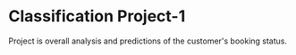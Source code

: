# Classification Project-1
Project is overall analysis and predictions of the customer's booking status.
